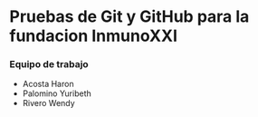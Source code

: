 # Pruebas de Git y GitHub para la fundacion InmunoXXI

### Equipo de trabajo

* Acosta Haron
* Palomino Yuribeth
* Rivero Wendy
